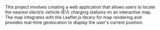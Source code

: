 This project involves creating a web application that allows users to locate the nearest electric vehicle (EV) charging stations on an interactive map. The map integrates with the Leaflet.js library for map rendering and provides real-time geolocation to display the user's current position. 
